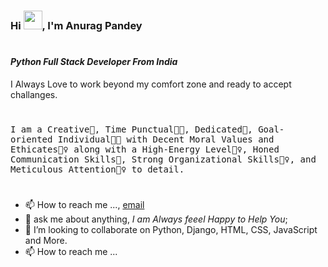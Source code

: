 

### Hi <img src="https://media.giphy.com/media/hvRJCLFzcasrR4ia7z/giphy.gif" width="30">, I'm Anurag Pandey
# 
#### *Python Full Stack Developer From India*
I Always Love to work beyond my comfort zone and ready to accept challanges.

#
<samp>
I am a Creative🎡, Time Punctual👩‍🎓, Dedicated🎯, Goal-oriented Individual👩‍💻 with Decent Moral Values and Ethicates🙇‍♀️ along with a High-Energy Level🤹‍♀️, Honed Communication Skills👐, Strong Organizational Skills👮‍♀️, and Meticulous Attention🕵️‍♀️ to detail.
</samp>
   
#
-  📫 How to reach me ..., [email](mailto:pandeyanurag336@gmail.com)
- 💬 ask me about anything, *I am Always feeel Happy to Help You*;
- 💞️ I’m looking to collaborate on Python, Django, HTML, CSS, JavaScript and More.
- 📫 How to reach me ...
#

